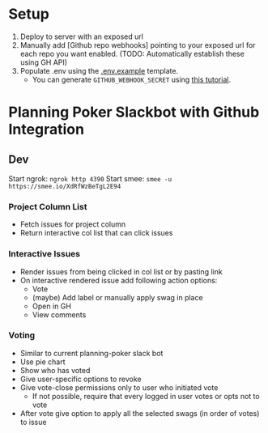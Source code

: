 # Setup

1. Deploy to server with an exposed url
2. Manually add [Github repo webhooks] pointing to your exposed url for each repo you want enabled. (TODO: Automatically establish these using GH API)
3. Populate .env using the [.env.example](./.env.example) template.
   - You can generate `GITHUB_WEBHOOK_SECRET` using [this tutorial](https://developer.github.com/webhooks/securing/).



# Planning Poker Slackbot with Github Integration

## Dev
Start ngrok: `ngrok http 4390`
Start smee: `smee -u https://smee.io/XdRfWzBeTgL2E94`

### Project Column List

- Fetch issues for project column
- Return interactive col list that can click issues

### Interactive Issues

- Render issues from being clicked in col list or by pasting link
- On interactive rendered issue add following action options:
  - Vote
  - (maybe) Add label or manually apply swag in place
  - Open in GH
  - View comments

### Voting

- Similar to current planning-poker slack bot
- Use pie chart
- Show who has voted
- Give user-specific options to revoke
- Give vote-close permissions only to user who initiated vote
  - If not possible, require that every logged in user votes or opts not to vote
- After vote give option to apply all the selected swags (in order of votes) to issue

